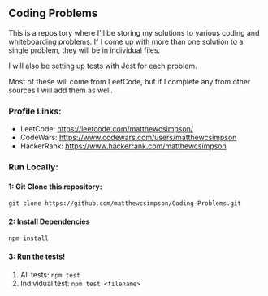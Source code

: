 ## Coding Problems

This is a repository where I'll be storing my solutions to various coding and whiteboarding problems. If I come up with more than one solution to a single problem, they will be in individual files.

I will also be setting up tests with Jest for each problem. 

Most of these will come from LeetCode, but if I complete any from other sources I will add them as well.

### Profile Links:
- LeetCode: <https://leetcode.com/matthewcsimpson/>
- CodeWars: <https://www.codewars.com/users/matthewcsimpson>
- HackerRank: <https://www.hackerrank.com/matthewcsimpson>

### Run Locally:

#### 1: Git Clone this repository:

`git clone https://github.com/matthewcsimpson/Coding-Problems.git`

#### 2: Install Dependencies

`npm install`

#### 3: Run the tests!

1. All tests: `npm test`
2. Individual test: `npm test <filename>`
